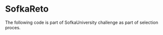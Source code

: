 # SofkaReto
The following code is part of SofkaUniversity challenge as part of  selection proces.  
